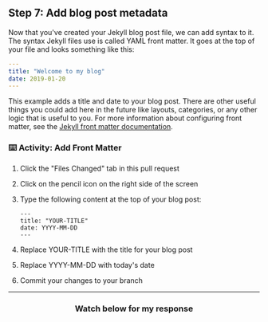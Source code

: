 ## Step 7: Add blog post metadata

Now that you've created your Jekyll blog post file, we can add syntax to it. The syntax Jekyll files use is called YAML front matter. It goes at the top of your file and looks something like this:

```yml
---
title: "Welcome to my blog"
date: 2019-01-20
---
```

This example adds a title and date to your blog post. There are other useful things you could add here in the future like layouts, categories, or any other logic that is useful to you. For more information about configuring front matter, see the [Jekyll front matter documentation](https://jekyllrb.com/docs/frontmatter/).

### :keyboard: Activity: Add Front Matter

1. Click the "Files Changed" tab in this pull request
1. Click on the pencil icon on the right side of the screen
1. Type the following content at the top of your blog post:

       ---
       title: "YOUR-TITLE"
       date: YYYY-MM-DD
       ---

1. Replace YOUR-TITLE with the title for your blog post
1. Replace YYYY-MM-DD with today's date
1. Commit your changes to your branch

<hr>
<h3 align="center">Watch below for my response</h3>
